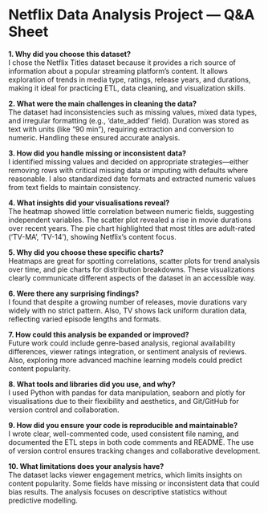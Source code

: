 # Netflix Data Analysis Project — Q&A Sheet

**1. Why did you choose this dataset?**  
I chose the Netflix Titles dataset because it provides a rich source of information about a popular streaming platform’s content. It allows exploration of trends in media type, ratings, release years, and durations, making it ideal for practicing ETL, data cleaning, and visualization skills.

**2. What were the main challenges in cleaning the data?**  
The dataset had inconsistencies such as missing values, mixed data types, and irregular formatting (e.g., ‘date_added’ field). Duration was stored as text with units (like “90 min”), requiring extraction and conversion to numeric. Handling these ensured accurate analysis.

**3. How did you handle missing or inconsistent data?**  
I identified missing values and decided on appropriate strategies—either removing rows with critical missing data or imputing with defaults where reasonable. I also standardized date formats and extracted numeric values from text fields to maintain consistency.

**4. What insights did your visualisations reveal?**  
The heatmap showed little correlation between numeric fields, suggesting independent variables. The scatter plot revealed a rise in movie durations over recent years. The pie chart highlighted that most titles are adult-rated (‘TV-MA’, ‘TV-14’), showing Netflix’s content focus.

**5. Why did you choose these specific charts?**  
Heatmaps are great for spotting correlations, scatter plots for trend analysis over time, and pie charts for distribution breakdowns. These visualizations clearly communicate different aspects of the dataset in an accessible way.

**6. Were there any surprising findings?**  
I found that despite a growing number of releases, movie durations vary widely with no strict pattern. Also, TV shows lack uniform duration data, reflecting varied episode lengths and formats.

**7. How could this analysis be expanded or improved?**  
Future work could include genre-based analysis, regional availability differences, viewer ratings integration, or sentiment analysis of reviews. Also, exploring more advanced machine learning models could predict content popularity.

**8. What tools and libraries did you use, and why?**  
I used Python with pandas for data manipulation, seaborn and plotly for visualisations due to their flexibility and aesthetics, and Git/GitHub for version control and collaboration.

**9. How did you ensure your code is reproducible and maintainable?**  
I wrote clear, well-commented code, used consistent file naming, and documented the ETL steps in both code comments and README. The use of version control ensures tracking changes and collaborative development.

**10. What limitations does your analysis have?**  
The dataset lacks viewer engagement metrics, which limits insights on content popularity. Some fields have missing or inconsistent data that could bias results. The analysis focuses on descriptive statistics without predictive modelling.
